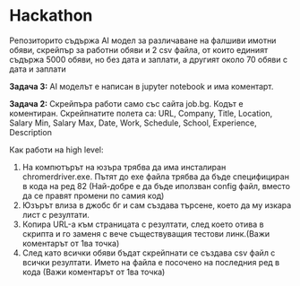 # Hackathon

Репозиторито съдържа AI модел за различаване на фалшиви имотни обяви, скрейпър за работни обяви и 2 csv файла, от които единият съдържа 5000 обяви, но без дата и заплати, а другият около 70 обяви с дата и заплати



**Задача 3:**
AI моделът е написан в jupyter notebook и има коментарт.

**Задача 2:**
Скрейпъра работи само със сайта job.bg. Кодът е коментиран.
Скрейпнатите полета са:
  URL,
  Company,
  Title,
  Location,
  Salary Min,
  Salary Max,
  Date,
  Work,
  Schedule,
  School,
  Experience,
  Description


Как работи на high level:
  1. На компютърът на юзъра трябва да има инсталиран chromerdriver.exе. Пътят до exe файла трябва да бъде специфициран в кода на ред 82 (Най-добре е да бъде иползван config файл, вместо да се правят промени по самия код)
  1. Юзърът влиза в джобс бг и сам създава търсене, което да му изкара лист с резултати.
  2. Копира URL-а към страницата с резултати, след което отива в скрипта и го заменя с вече съществуващия тестови линк.(Важи коментарът от 1ва точка)
  3. След като всички обяви бъдат скрейпнати се създава csv файл с всички резултати. Името на файла е посочено на последния ред в кода (Важи коментарът от 1ва точка)


